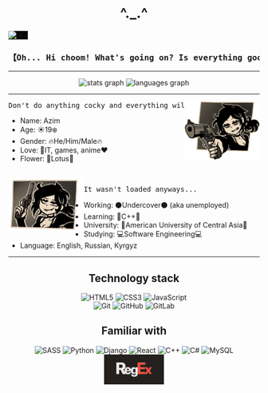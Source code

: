 <h1 align="center">^._.^</h1>
<img src="media/images/op.gif" style="background-color: black" alt="Hi~" />
<h3><pre align="center">【Oh... Hi choom! What's going on? Is everything good?】</pre></h3>
<hr />
<div align="center">
  <img src="https://github-readme-stats.vercel.app/api?username=azimia404&hide_title=false&hide_rank=false&show_icons=true&include_all_commits=true&count_private=true&disable_animations=false&theme=dracula&locale=en&hide_border=false&order=1" height="150" alt="stats graph"  />
  <img src="https://github-readme-stats.vercel.app/api/top-langs?username=azimia404&locale=en&hide_title=false&layout=compact&card_width=320&langs_count=5&theme=dracula&hide_border=false&order=2" height="150" alt="languages graph"  />
</div>
<hr />
<img src="media/images/0ewz3ej2jwyb1.png" width="30%" align="right" alt="Don't get cocky and everything will be just fine">
    <pre>Don't do anything cocky and everything will be just fine, right?</pre>
    <ul>
        <li>Name: Azim</li>
        <li>Age: ☀️19❄️</li>
        <li>Gender: 🔥He/Him/Male🔥</li>
        <li>Love: 💛IT, games, anime❤️</li>
        <li>Flower: 💮Lotus💮</li>
    </ul>
<br />
<img src="media/images/ash.png" width="30%" align="left" alt="Don't get cocky and everything will be just fine">
<pre>It wasn't loaded anyways...</pre>
      <ul>
        <li>Working: ⚫Undercover⚫ (aka unemployed)</li>
        <li>Learning: 📓C++📓</li>
        <li>University: 🔭American University of Central Asia🔭</li>
        <li>Studying: 💻Software Engineering💻</li>
        <li>Language: English, Russian, Kyrgyz</li>
      </ul>  

<hr />
<h2 align="center">Technology stack</h2>
<div align="center">
    <img height="60px" src="https://img.shields.io/badge/html5-%23E34F26.svg?style=for-the-badge&amp;logo=html5&amp;logoColor=white" alt="HTML5"> 
    <img height="60px" src="https://img.shields.io/badge/css3-%231572B6.svg?style=for-the-badge&amp;logo=css3&amp;logoColor=white" alt="CSS3">
    <img height="60px" src="https://img.shields.io/badge/javascript-%23323330.svg?style=for-the-badge&amp;logo=javascript&amp;logoColor=%23F7DF1E" alt="JavaScript">
    <br />
<img height="60px" src="https://img.shields.io/badge/git-%23F05033.svg?style=for-the-badge&amp;logo=git&amp;logoColor=white" alt="Git">
    <img height="60px" src="https://img.shields.io/badge/github-%23121011.svg?style=for-the-badge&amp;logo=github&amp;logoColor=white" alt="GitHub">    
    <img height="60px" src="https://img.shields.io/badge/gitlab-%23181717.svg?style=for-the-badge&amp;logo=gitlab&amp;logoColor=white" alt="GitLab">
</div>

<h2 align="center">Familiar with</h2>
<div align="center">
<img height="60px" src="https://img.shields.io/badge/SASS-hotpink.svg?style=for-the-badge&amp;logo=SASS&amp;logoColor=white" alt="SASS">
<img height="60px" src="https://img.shields.io/badge/python-3670A0?style=for-the-badge&amp;logo=python&amp;logoColor=ffdd54" alt="Python">
<img height="60px" src="https://img.shields.io/badge/django-%23092E20.svg?style=for-the-badge&amp;logo=django&amp;logoColor=white" alt="Django">
<img height="60px" src="https://img.shields.io/badge/react-%2320232a.svg?style=for-the-badge&amp;logo=react&amp;logoColor=%2361DAFB" alt="React">
<img height="60px" src="https://img.shields.io/badge/c++-%2300599C.svg?style=for-the-badge&amp;logo=c%2B%2B&amp;logoColor=white" alt="C++">
<img height="60px" src="https://img.shields.io/badge/c%23-%23239120.svg?style=for-the-badge&amp;logo=csharp&amp;logoColor=white" alt="C#">
<img height="60px" src="https://img.shields.io/badge/mysql-%2300f.svg?style=for-the-badge&amp;logo=mysql&amp;logoColor=white" alt="MySQL">
<img height="60px" src="media/images/RegEx.png" alt="Regular Expressions">
</div>
<!--
**azimia404/azimia404** is a ✨ _special_ ✨ repository because its `README.md` (this file) appears on your GitHub profile.

Here are some ideas to get you started:

- 🔭 I’m currently working on ...
- 🌱 I’m currently learning ...
- 👯 I’m looking to collaborate on ...
- 🤔 I’m looking for help with ...
- 💬 Ask me about ...
- 📫 How to reach me: ...
- 😄 Pronouns: ...
- ⚡ Fun fact: ...
  -->